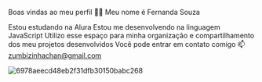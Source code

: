 Boas vindas ao meu perfil 💙💙
Meu nome é Fernanda Souza

Estou estudando na Alura
Estou me desenvolvendo na linguagem JavaScript
Utilizo esse espaço para minha organização e compartilhamento dos meu projetos desenvolvidos
Você pode entrar em contato comigo 📫
zumbizinhachan@gmail.com 


![6978aeecd48eb2f31dfb30150babc268](https://github.com/queroDefecar/quero-morrer/assets/170658338/10cfe296-8b41-4881-ad02-f15f877c27ff)
